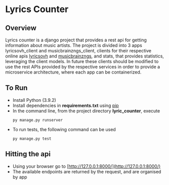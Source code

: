 # Lyrics Counter

## Overview
Lyrics counter is a django project that provides a rest api for getting information about music artists. The project is
divided into 3 apps lyricsovh_client and musicbrainzngs_client, clients for their respective online apis 
[lyricsovh](https://lyricsovh.docs.apiary.io/#reference) and 
[musicbrainzngs](https://musicbrainz.org/doc/MusicBrainz_API), 
and stats, that provides statistics, leveraging the client models. In future these clients should be modified to use 
the rest APIs provided by the respective services in order to provide a microservice architecture, where each app can 
be containerized.

## To Run
*   Install Python (3.9.2)
*   Install dependencies in **requirements.txt** using [pip](https://pypi.org/project/pip/)
*   In the command line, from the project directory **lyric_counter**, execute
    ```shell
    py manage.py runserver
    ```
*   To run tests, the following command can be used
    ```shell
    py manage.py test
    ```

## Hitting the api
*   Using your browser go to [http://127.0.0.1:8000/](http://127.0.0.1:8000/)
*   The available endpoints are returned by the request, and are organised by app
